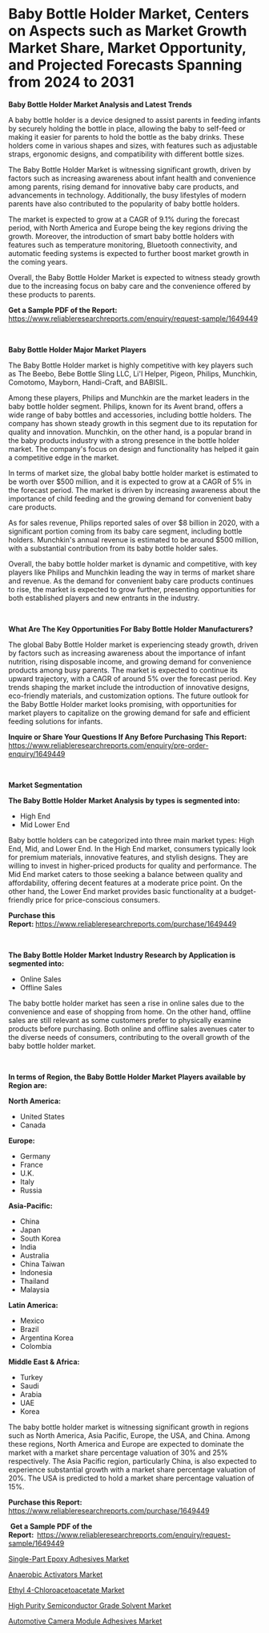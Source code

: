 <p><h1>Baby Bottle Holder Market, Centers on Aspects such as Market Growth Market Share, Market Opportunity, and Projected Forecasts Spanning from 2024 to 2031</h1></p><p><strong>Baby Bottle Holder Market Analysis and Latest Trends</strong></p>
<p><p>A baby bottle holder is a device designed to assist parents in feeding infants by securely holding the bottle in place, allowing the baby to self-feed or making it easier for parents to hold the bottle as the baby drinks. These holders come in various shapes and sizes, with features such as adjustable straps, ergonomic designs, and compatibility with different bottle sizes.</p><p>The Baby Bottle Holder Market is witnessing significant growth, driven by factors such as increasing awareness about infant health and convenience among parents, rising demand for innovative baby care products, and advancements in technology. Additionally, the busy lifestyles of modern parents have also contributed to the popularity of baby bottle holders.</p><p>The market is expected to grow at a CAGR of 9.1% during the forecast period, with North America and Europe being the key regions driving the growth. Moreover, the introduction of smart baby bottle holders with features such as temperature monitoring, Bluetooth connectivity, and automatic feeding systems is expected to further boost market growth in the coming years.</p><p>Overall, the Baby Bottle Holder Market is expected to witness steady growth due to the increasing focus on baby care and the convenience offered by these products to parents.</p></p>
<p><strong>Get a Sample PDF of the Report:&nbsp;</strong> <a href="https://www.reliableresearchreports.com/enquiry/request-sample/1649449">https://www.reliableresearchreports.com/enquiry/request-sample/1649449</a></p>
<p>&nbsp;</p>
<p><strong>Baby Bottle Holder Major Market Players</strong></p>
<p><p>The Baby Bottle Holder market is highly competitive with key players such as The Beebo, Bebe Bottle Sling LLC, Li'l Helper, Pigeon, Philips, Munchkin, Comotomo, Mayborn, Handi-Craft, and BABISIL. </p><p>Among these players, Philips and Munchkin are the market leaders in the baby bottle holder segment. Philips, known for its Avent brand, offers a wide range of baby bottles and accessories, including bottle holders. The company has shown steady growth in this segment due to its reputation for quality and innovation. Munchkin, on the other hand, is a popular brand in the baby products industry with a strong presence in the bottle holder market. The company's focus on design and functionality has helped it gain a competitive edge in the market.</p><p>In terms of market size, the global baby bottle holder market is estimated to be worth over $500 million, and it is expected to grow at a CAGR of 5% in the forecast period. The market is driven by increasing awareness about the importance of child feeding and the growing demand for convenient baby care products.</p><p>As for sales revenue, Philips reported sales of over $8 billion in 2020, with a significant portion coming from its baby care segment, including bottle holders. Munchkin's annual revenue is estimated to be around $500 million, with a substantial contribution from its baby bottle holder sales.</p><p>Overall, the baby bottle holder market is dynamic and competitive, with key players like Philips and Munchkin leading the way in terms of market share and revenue. As the demand for convenient baby care products continues to rise, the market is expected to grow further, presenting opportunities for both established players and new entrants in the industry.</p></p>
<p>&nbsp;</p>
<p><strong>What Are The Key Opportunities For Baby Bottle Holder Manufacturers?</strong></p>
<p><p>The global Baby Bottle Holder market is experiencing steady growth, driven by factors such as increasing awareness about the importance of infant nutrition, rising disposable income, and growing demand for convenience products among busy parents. The market is expected to continue its upward trajectory, with a CAGR of around 5% over the forecast period. Key trends shaping the market include the introduction of innovative designs, eco-friendly materials, and customization options. The future outlook for the Baby Bottle Holder market looks promising, with opportunities for market players to capitalize on the growing demand for safe and efficient feeding solutions for infants.</p></p>
<p><strong>Inquire or Share Your Questions If Any Before Purchasing This Report:</strong> <a href="https://www.reliableresearchreports.com/enquiry/pre-order-enquiry/1649449">https://www.reliableresearchreports.com/enquiry/pre-order-enquiry/1649449</a></p>
<p>&nbsp;</p>
<p><strong>Market Segmentation</strong></p>
<p><strong>The Baby Bottle Holder Market Analysis by types is segmented into:</strong></p>
<p><ul><li>High End</li><li>Mid Lower End</li></ul></p>
<p><p>Baby bottle holders can be categorized into three main market types: High End, Mid, and Lower End. In the High End market, consumers typically look for premium materials, innovative features, and stylish designs. They are willing to invest in higher-priced products for quality and performance. The Mid End market caters to those seeking a balance between quality and affordability, offering decent features at a moderate price point. On the other hand, the Lower End market provides basic functionality at a budget-friendly price for price-conscious consumers.</p></p>
<p><strong>Purchase this Report:&nbsp;</strong><a href="https://www.reliableresearchreports.com/purchase/1649449">https://www.reliableresearchreports.com/purchase/1649449</a></p>
<p>&nbsp;</p>
<p><strong>The Baby Bottle Holder Market Industry Research by Application is segmented into:</strong></p>
<p><ul><li>Online Sales</li><li>Offline Sales</li></ul></p>
<p><p>The baby bottle holder market has seen a rise in online sales due to the convenience and ease of shopping from home. On the other hand, offline sales are still relevant as some customers prefer to physically examine products before purchasing. Both online and offline sales avenues cater to the diverse needs of consumers, contributing to the overall growth of the baby bottle holder market.</p></p>
<p>&nbsp;</p>
<p><strong>In terms of Region, the Baby Bottle Holder Market Players available by Region are:</strong></p>
<p>
    <p> <strong> North America: </strong>
        <ul>
            <li>United States</li>
            <li>Canada</li>
        </ul>
        </p> 
    <p> <strong> Europe: </strong>
        <ul>
            <li>Germany</li>
            <li>France</li>
            <li>U.K.</li>
            <li>Italy</li>
            <li>Russia</li>
        </ul>
        </p> 
    <p> <strong> Asia-Pacific: </strong>
        <ul>
            <li>China</li>
            <li>Japan</li>
            <li>South Korea</li>
            <li>India</li>
            <li>Australia</li>
            <li>China Taiwan</li>
            <li>Indonesia</li>
            <li>Thailand</li>
            <li>Malaysia</li>
        </ul>
        </p> 
    <p> <strong> Latin America: </strong>
        <ul>
            <li>Mexico</li>
            <li>Brazil</li>
            <li>Argentina Korea</li>
            <li>Colombia</li>
        </ul>
        </p> 
    <p> <strong> Middle East & Africa: </strong>
        <ul>
            <li>Turkey</li>
            <li>Saudi</li>
            <li>Arabia</li>
            <li>UAE</li>
            <li>Korea</li>
        </ul>
    </p>
    </p>
<p><p>The baby bottle holder market is witnessing significant growth in regions such as North America, Asia Pacific, Europe, the USA, and China. Among these regions, North America and Europe are expected to dominate the market with a market share percentage valuation of 30% and 25% respectively. The Asia Pacific region, particularly China, is also expected to experience substantial growth with a market share percentage valuation of 20%. The USA is predicted to hold a market share percentage valuation of 15%.</p></p>
<p><strong>Purchase this Report: </strong><a href="https://www.reliableresearchreports.com/purchase/1649449">https://www.reliableresearchreports.com/purchase/1649449</a></p>
<p>&nbsp;<strong>Get a Sample PDF of the Report:&nbsp;&nbsp;</strong><a href="https://www.reliableresearchreports.com/enquiry/request-sample/1649449">https://www.reliableresearchreports.com/enquiry/request-sample/1649449</a></p>
<p><strong></strong></p>
<p><p><a href="https://medium.com/@kevenjewess/single-part-epoxy-adhesives-market-size-reveals-the-best-marketing-channels-in-global-industry-2d0332c78cb5">Single-Part Epoxy Adhesives Market</a></p><p><a href="https://medium.com/@kevenjewess/anaerobic-activators-market-insight-market-trends-growth-forecasted-from-2024-to-2031-47e13d360361">Anaerobic Activators Market</a></p><p><a href="https://medium.com/@tyreekhuel2023/ethyl-4-chloroacetoacetate-market-report-reveals-the-latest-trends-and-growth-opportunities-of-this-1abb616af61f">Ethyl 4-Chloroacetoacetate Market</a></p><p><a href="https://medium.com/@tyreekhuel2023/high-purity-semiconductor-grade-solvent-market-outlook-industry-overview-and-forecast-2024-to-2230d64df3dd">High Purity Semiconductor Grade Solvent Market</a></p><p><a href="https://medium.com/@tyreekhuel2023/automotive-camera-module-adhesives-market-size-reveals-the-best-marketing-channels-in-global-ddd9d6058330">Automotive Camera Module Adhesives Market</a></p></p>